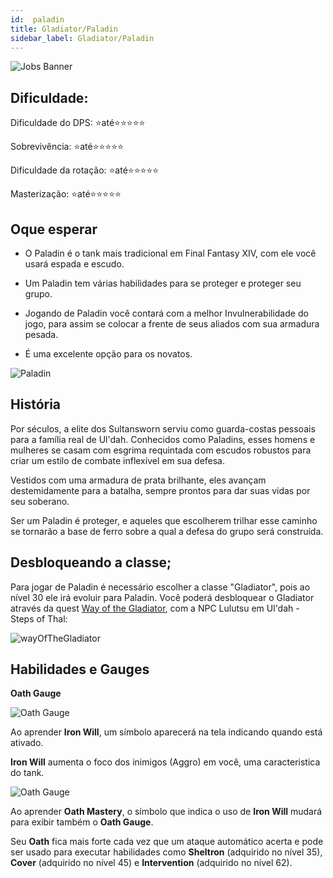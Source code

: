 ```yaml
---
id:  paladin
title: Gladiator/Paladin
sidebar_label: Gladiator/Paladin
---
```

![Jobs Banner](https://i.imgur.com/dX4UQ0n.png)
## Dificuldade: 
 Dificuldade do DPS: ⭐até⭐⭐⭐⭐⭐ 

 Sobrevivência: ⭐até⭐⭐⭐⭐⭐

 Dificuldade da rotação: ⭐até⭐⭐⭐⭐⭐

 Masterização: ⭐até⭐⭐⭐⭐⭐
## Oque esperar

- O Paladin é o tank mais tradicional em Final Fantasy XIV, com ele você usará espada e escudo.

- Um Paladin tem várias habilidades para se proteger e proteger seu grupo.

- Jogando de Paladin você contará com a melhor Invulnerabilidade do jogo, para assim se colocar a frente de seus aliados com sua armadura pesada.

- É uma excelente opção para os novatos.

![Paladin](https://i.imgur.com/TZ8MmqD.png)

## História

Por séculos, a elite dos Sultansworn serviu como guarda-costas pessoais para a família real de Ul'dah. Conhecidos como Paladins, esses homens e mulheres se casam com esgrima requintada com escudos robustos para criar um estilo de combate inflexível em sua defesa. 

Vestidos com uma armadura de prata brilhante, eles avançam destemidamente para a batalha, sempre prontos para dar suas vidas por seu soberano.

Ser um Paladin é proteger, e aqueles que escolherem trilhar esse caminho se tornarão a base de ferro sobre a qual a defesa do grupo será construída.


## Desbloqueando a classe;

Para jogar de Paladin é necessário escolher a classe "Gladiator", pois ao nível 30 ele irá evoluir para Paladin. Você poderá desbloquear o Gladiator através da quest [Way of the Gladiator](https://na.finalfantasyxiv.com/lodestone/playguide/db/quest/18894b76889/), com a NPC Lulutsu em Ul'dah - Steps of Thal:

![wayOfTheGladiator](https://i.imgur.com/E6TUagi.png)




## Habilidades e Gauges

**Oath Gauge**

![Oath Gauge](https://img.finalfantasyxiv.com/lds/promo/h/5/7CubTw07gyzi5TXmVHjzejYGmw.png)

Ao aprender **Iron Will**, um símbolo aparecerá na tela indicando quando está ativado. 

**Iron Will** aumenta o foco dos inimigos (Aggro) em você, uma caracteristica do tank.

![Oath Gauge](https://img.finalfantasyxiv.com/lds/promo/h/z/W9JnpVtHtXJtcYOmFSMqiUA-d0.png)

Ao aprender **Oath Mastery**, o símbolo que indica o uso de **Iron Will** mudará para exibir também o **Oath Gauge**.

Seu **Oath** fica mais forte cada vez que um ataque automático acerta e pode ser usado para executar habilidades como **Sheltron** (adquirido no nível 35), **Cover** (adquirido no nível 45) e **Intervention** (adquirido no nível 62).
